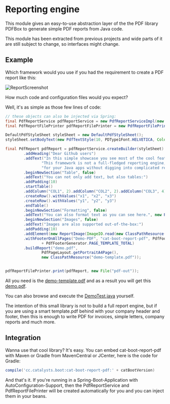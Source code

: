 # Reporting engine

This module gives an easy-to-use abstraction layer of the the PDF library PDFBox to generate simple PDF reports
from Java code.

This module has been extracted from previous projects and wide parts of it are still subject to change, so
interfaces might change.


## Example

Which framework would you use if you had the requirement to create a PDF report like this: 

![ReportScreenshot](https://github.com/Catalysts/cat-boot/raw/master/cat-boot-report-pdf/reportScreenshot.png)

How much code and configuration files would you expect?

Well, it's as simple as those few lines of code:

```java
// these objects can also be injected via Spring:
final PdfReportService pdfReportService = new PdfReportServiceImpl(new DefaultPdfStyleSheet());
final PdfReportFilePrinter pdfReportFilePrinter = new PdfReportFilePrinter();

DefaultPdfStyleSheet styleSheet = new DefaultPdfStyleSheet();
styleSheet.setBodyText(new PdfTextStyle(10, PDType1Font.HELVETICA, Color.BLACK));

final PdfReport pdfReport = pdfReportService.createBuilder(styleSheet)
        .addHeading("Dear Github users")
        .addText("In this simple showcase you see most of the cool features that you can do with cat-boot-report.pdf. " +
                "This framework is not a full-fledged reporting engine, but it should help you in printing simple reports " +
                "for your Java apps without digging into complicated reporting engines.")
        .beginNewSection("Table", false)
        .addText("You can not only add text, but also tables:")
        .addPadding(10)
        .startTable()
        .addColumn("COL1", 2).addColumn("COL2", 2).addColumn("COL3", 4)
        .createRow().withValues("x1", "x2", "x3")
        .createRow().withValues("y1", "y2", "y3")
        .endTable()
        .beginNewSection("Formatting", false)
        .addText("You can also format text as you can see here.", new PdfTextStyle(13, PDType1Font.TIMES_BOLD_ITALIC, Color.BLUE))
        .beginNewSection("Images", false)
        .addText("Images are also supported out-of-the-box:")
        .addPadding(10)
        .addElement(new ReportImage(ImageIO.read(new ClassPathResource("github_icon.png").getFile()), 100, 100))
        .withFooterOnAllPages("Demo-PDF", "cat-boot-report-pdf", PdfFooterGenerator.PAGE_TEMPLATE_CURR + "/"
                + PdfFooterGenerator.PAGE_TEMPLATE_TOTAL)
        .buildReport("demo.pdf",
                PdfPageLayout.getPortraitA4Page(),
                new ClassPathResource("demo-template.pdf"));


pdfReportFilePrinter.print(pdfReport, new File("pdf-out"));
```

All you need is the [demo-template.pdf](https://github.com/Catalysts/cat-boot/raw/master/cat-boot-report-pdf/src/test/resources/demo-template.pdf) and
 as a result you will get this [demo.pdf](https://github.com/Catalysts/cat-boot/raw/master/cat-boot-report-pdf/demo.pdf).
 
You can also browse and execute the [DemoTest.java](https://github.com/Catalysts/cat-boot/tree/master/cat-boot-report-pdf/src/test/java/cc/catalysts/boot/report/pdf/impl/DemoTest.java) yourself. 
 
The intention of this small library is not to build a full report engine, but if you are using a smart template.pdf behind with your company
 header and footer, then this is enough to write PDF for invoices, simple letters, company reports and much more.

## Integration

Wanna use that cool library? It's easy. You can embed cat-boot-report-pdf with Maven or Gradle from MavenCentral or JCenter,
here is the code for Gradle:

```groovy
compile('cc.catalysts.boot:cat-boot-report-pdf:' + catBootVersion)
```

And that's it. If you're running in a Spring-Boot-Application with AutoConfiguration-Support, then the PdfReportService
and PdfReportFilePrinter will be created automatically for you and you can inject them in your beans.
